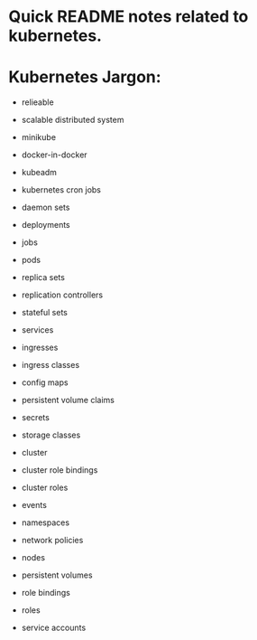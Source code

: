 # Quick README notes related to kubernetes.

# Kubernetes Jargon:

- relieable

- scalable distributed system

- minikube

- docker-in-docker

- kubeadm

- kubernetes cron jobs

- daemon sets

- deployments

- jobs

- pods

- replica sets

- replication controllers

- stateful sets

- services

- ingresses

- ingress classes

- config maps

- persistent volume claims

- secrets

- storage classes

- cluster

- cluster role bindings

- cluster roles

- events

- namespaces

- network policies

- nodes

- persistent volumes

- role bindings

- roles

- service accounts



